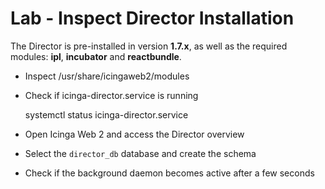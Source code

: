 Lab - Inspect Director Installation
===================================

The Director is pre-installed in version **1.7.x**, as well as the required modules:
**ipl**, **incubator** and **reactbundle**.

* Inspect /usr/share/icingaweb2/modules
* Check if icinga-director.service is running

    systemctl status icinga-director.service

* Open Icinga Web 2 and access the Director overview
* Select the `director_db` database and create the schema
* Check if the background daemon becomes active after a few seconds
